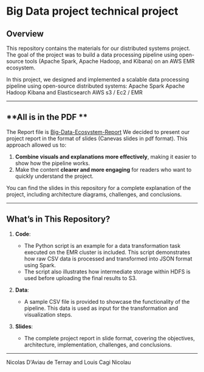 # **Big Data project technical project**

## **Overview**  
This repository contains the materials for our distributed systems project. The goal of the project was to build a data processing pipeline using open-source tools (Apache Spark, Apache Hadoop, and Kibana) on an AWS EMR ecosystem.  

In this project, we designed and implemented a scalable data processing pipeline using open-source distributed systems:
Apache Spark
Apache Hadoop
Kibana and Elasticsearch
AWS s3 / Ec2 / EMR

---

## **All is in the PDF **  
The Report file is [Big-Data-Ecosystem-Report](Big-Data-Ecosystem-Report.pdf) We decided to present our project report in the format of slides (Canevas slides in pdf format). This approach allowed us to:  
1. **Combine visuals and explanations more effectively**, making it easier to show how the pipeline works.  
2. Make the content **clearer and more engaging** for readers who want to quickly understand the project.  

You can find the slides in this repository for a complete explanation of the project, including architecture diagrams, challenges, and conclusions.  

---

## **What’s in This Repository?**  

1. **Code**:  
   - The Python script is an example for a data transformation task executed on the EMR cluster is included. This script demonstrates how raw CSV data is processed and transformed into JSON format using Spark.  
   - The script also illustrates how intermediate storage within HDFS is used before uploading the final results to S3.  

2. **Data**:  
   - A sample CSV file is provided to showcase the functionality of the pipeline. This data is used as input for the transformation and visualization steps.  

3. **Slides**:  
   - The complete project report in slide format, covering the objectives, architecture, implementation, challenges, and conclusions.  

---

Nicolas D'Aviau de Ternay and Louis Cagi Nicolau

